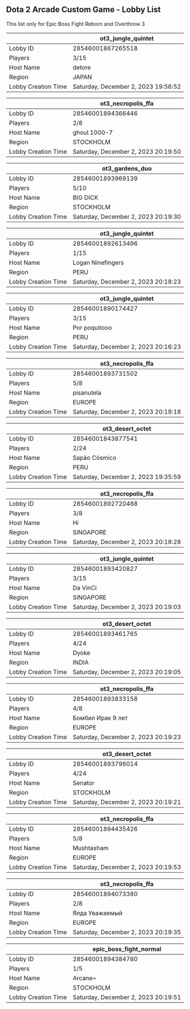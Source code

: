 ## Dota 2 Arcade Custom Game - Lobby List

This list only for Epic Boss Fight Reborn and Overthrow 3

|  | ot3_jungle_quintet |
| ------ | ------ |
| Lobby ID | 28546001867265518 |
| Players | 3/15 |
| Host Name | detore |
| Region | JAPAN |
| Lobby Creation Time | Saturday, December 2, 2023 19:56:52 |


|  | ot3_necropolis_ffa |
| ------ | ------ |
| Lobby ID | 28546001894366446 |
| Players | 2/8 |
| Host Name | ghoul.1000-7 |
| Region | STOCKHOLM |
| Lobby Creation Time | Saturday, December 2, 2023 20:19:50 |


|  | ot3_gardens_duo |
| ------ | ------ |
| Lobby ID | 28546001893969139 |
| Players | 5/10 |
| Host Name | BIG DICK |
| Region | STOCKHOLM |
| Lobby Creation Time | Saturday, December 2, 2023 20:19:30 |


|  | ot3_jungle_quintet |
| ------ | ------ |
| Lobby ID | 28546001892613496 |
| Players | 1/15 |
| Host Name | Logan Ninefingers |
| Region | PERU |
| Lobby Creation Time | Saturday, December 2, 2023 20:18:23 |


|  | ot3_jungle_quintet |
| ------ | ------ |
| Lobby ID | 28546001890174427 |
| Players | 3/15 |
| Host Name | Por poquitooo |
| Region | PERU |
| Lobby Creation Time | Saturday, December 2, 2023 20:16:23 |


|  | ot3_necropolis_ffa |
| ------ | ------ |
| Lobby ID | 28546001893731502 |
| Players | 5/8 |
| Host Name | pisanutela |
| Region | EUROPE |
| Lobby Creation Time | Saturday, December 2, 2023 20:19:18 |


|  | ot3_desert_octet |
| ------ | ------ |
| Lobby ID | 28546001843877541 |
| Players | 2/24 |
| Host Name | Sapão Cósmico |
| Region | PERU |
| Lobby Creation Time | Saturday, December 2, 2023 19:35:59 |


|  | ot3_necropolis_ffa |
| ------ | ------ |
| Lobby ID | 28546001892720488 |
| Players | 3/8 |
| Host Name | Hi |
| Region | SINGAPORE |
| Lobby Creation Time | Saturday, December 2, 2023 20:18:28 |


|  | ot3_jungle_quintet |
| ------ | ------ |
| Lobby ID | 28546001893420827 |
| Players | 3/15 |
| Host Name | Da VinCi |
| Region | SINGAPORE |
| Lobby Creation Time | Saturday, December 2, 2023 20:19:03 |


|  | ot3_desert_octet |
| ------ | ------ |
| Lobby ID | 28546001893461765 |
| Players | 4/24 |
| Host Name | Dyoke |
| Region | INDIA |
| Lobby Creation Time | Saturday, December 2, 2023 20:19:05 |


|  | ot3_necropolis_ffa |
| ------ | ------ |
| Lobby ID | 28546001893833158 |
| Players | 4/8 |
| Host Name | Бомбил Ирак 9 лет |
| Region | EUROPE |
| Lobby Creation Time | Saturday, December 2, 2023 20:19:23 |


|  | ot3_desert_octet |
| ------ | ------ |
| Lobby ID | 28546001893796014 |
| Players | 4/24 |
| Host Name | Senator |
| Region | STOCKHOLM |
| Lobby Creation Time | Saturday, December 2, 2023 20:19:21 |


|  | ot3_necropolis_ffa |
| ------ | ------ |
| Lobby ID | 28546001894435426 |
| Players | 5/8 |
| Host Name | Mushtasham |
| Region | EUROPE |
| Lobby Creation Time | Saturday, December 2, 2023 20:19:53 |


|  | ot3_necropolis_ffa |
| ------ | ------ |
| Lobby ID | 28546001894073380 |
| Players | 2/8 |
| Host Name | Ялда Уважаемый |
| Region | EUROPE |
| Lobby Creation Time | Saturday, December 2, 2023 20:19:35 |


|  | epic_boss_fight_normal |
| ------ | ------ |
| Lobby ID | 28546001894384780 |
| Players | 1/5 |
| Host Name | Arcane~ |
| Region | STOCKHOLM |
| Lobby Creation Time | Saturday, December 2, 2023 20:19:51 |


